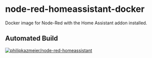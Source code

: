 # node-red-homeassistant-docker
Docker image for Node-Red with the Home Assistant addon installed.


## Automated Build

[![philipkazmeier/node-red-homeassistant](http://dockeri.co/image/philipkazmeier/node-red-homeassistant)](https://registry.hub.docker.com/u/philipkazmeier/node-red-homeassistant/)
